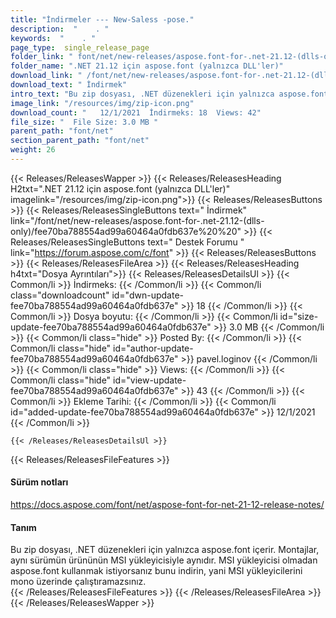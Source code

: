```yaml
---
title: "İndirmeler --- New-Saless -pose." 
description:  "    . " 
keywords:  "    . " 
page_type:  single_release_page
folder_link: " font/net/new-releases/aspose.font-for-.net-21.12-(dlls-only)/"
folder_name: ".NET 21.12 için aspose.font (yalnızca DLL'ler)"
download_link: " /font/net/new-releases/aspose.font-for-.net-21.12-(dlls-only)/fee70ba788554ad99a60464a0fdb637e"
download_text: " İndirmek"
intro_text: "Bu zip dosyası, .NET düzenekleri için yalnızca aspose.font içerir. Meclisler ..."
image_link: "/resources/img/zip-icon.png"
download_count: "   12/1/2021  İndirmeks: 18  Views: 42"
file_size: "  File Size: 3.0 MB "
parent_path: "font/net"
section_parent_path: "font/net"
weight: 26
---
```


{{< Releases/ReleasesWapper >}}
  {{< Releases/ReleasesHeading H2txt=".NET 21.12 için aspose.font (yalnızca DLL'ler)" imagelink="/resources/img/zip-icon.png">}}
  {{< Releases/ReleasesButtons >}}
    {{< Releases/ReleasesSingleButtons text=" İndirmek" link="/font/net/new-releases/aspose.font-for-.net-21.12-(dlls-only)/fee70ba788554ad99a60464a0fdb637e%20%20" >}}
    {{< Releases/ReleasesSingleButtons text=" Destek Forumu " link="https://forum.aspose.com/c/font" >}}
  {{< Releases/ReleasesButtons >}}
  {{< Releases/ReleasesFileArea >}}
    {{< Releases/ReleasesHeading h4txt="Dosya Ayrıntıları">}}
    {{< Releases/ReleasesDetailsUl >}}
            {{< Common/li  >}} İndirmeks: {{< /Common/li >}} 
      {{< Common/li class="downloadcount" id="dwn-update-fee70ba788554ad99a60464a0fdb637e" >}} 18 {{< /Common/li >}} 
      {{< Common/li  >}} Dosya boyutu: {{< /Common/li >}} 
      {{< Common/li id="size-update-fee70ba788554ad99a60464a0fdb637e" >}} 3.0 MB {{< /Common/li >}} 
      {{< Common/li  class="hide" >}} Posted By: {{< /Common/li >}} 
      {{< Common/li class="hide" id="author-update-fee70ba788554ad99a60464a0fdb637e" >}} pavel.loginov {{< /Common/li >}} 
      {{< Common/li class="hide"  >}} Views: {{< /Common/li >}} 
      {{< Common/li class="hide" id="view-update-fee70ba788554ad99a60464a0fdb637e" >}} 43 {{< /Common/li >}} 
      {{< Common/li  >}} Ekleme Tarihi: {{< /Common/li >}} 
      {{< Common/li id="added-update-fee70ba788554ad99a60464a0fdb637e" >}} 12/1/2021 {{< /Common/li >}} 

    {{< /Releases/ReleasesDetailsUl >}}

  {{< Releases/ReleasesFileFeatures >}}
      <h4>Sürüm notları</h4><div><a href="https://docs.aspose.com/font/net/aspose-font-for-net-21-12-release-notes/">https://docs.aspose.com/font/net/aspose-font-for-net-21-12-release-notes/</a></div><h4>Tanım</h4><div class="HTMLDescription">Bu zip dosyası, .NET düzenekleri için yalnızca aspose.font içerir. Montajlar, aynı sürümün ürününün MSI yükleyicisiyle aynıdır. MSI yükleyicisi olmadan aspose.font kullanmak istiyorsanız bunu indirin, yani MSI yükleyicilerini mono üzerinde çalıştıramazsınız.</div>
  {{< /Releases/ReleasesFileFeatures >}}
 {{< /Releases/ReleasesFileArea >}}
{{< /Releases/ReleasesWapper >}}


